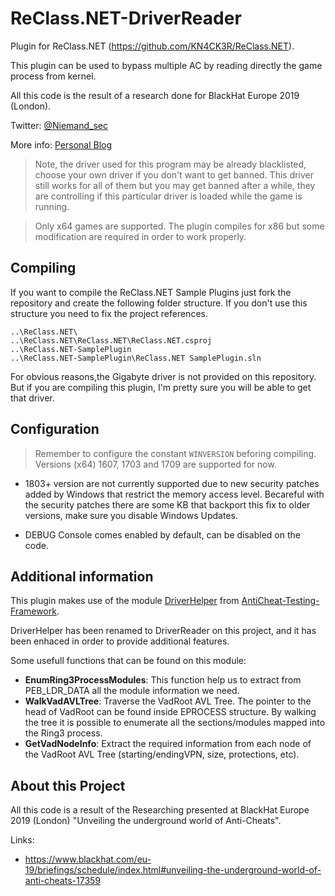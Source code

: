# ReClass.NET-DriverReader
Plugin for ReClass.NET (https://github.com/KN4CK3R/ReClass.NET).

This plugin can be used to bypass multiple AC by reading directly the game process from kernel.

All this code is the result of a research done for BlackHat Europe 2019 (London). 

Twitter: [@Niemand_sec](https://twitter.com/niemand_sec)

More info: [Personal Blog](https://niemand.com.ar/)

> Note, the driver used for this program may be already blacklisted, choose your own driver if you don't want to get banned. This driver still works for all of them but you may get banned after a while, they are controlling if this particular driver is loaded while the game is running.

> Only x64 games are supported. The plugin compiles for x86 but some modification are required in order to work properly.

## Compiling
If you want to compile the ReClass.NET Sample Plugins just fork the repository and create the following folder structure. If you don't use this structure you need to fix the project references.

```
..\ReClass.NET\
..\ReClass.NET\ReClass.NET\ReClass.NET.csproj
..\ReClass.NET-SamplePlugin
..\ReClass.NET-SamplePlugin\ReClass.NET SamplePlugin.sln
```

For obvious reasons,the Gigabyte driver is not provided on this repository. But if you are compiling this plugin, I'm pretty sure you will be able to get that driver.

## Configuration

> Remember to configure the constant `WINVERSION` beforing compiling. Versions (x64) 1607, 1703 and 1709 are supported for now.

- 1803+ version are not currently supported due to new security patches added by Windows that restrict the memory access level. Becareful with the security patches there are some KB that backport this fix to older versions, make sure you disable Windows Updates.

- DEBUG Console comes enabled by default, can be disabled on the code. 

## Additional information

This plugin makes use of the module [DriverHelper](https://github.com/niemand-sec/AntiCheat-Testing-Framework/tree/master/DriverHelper) from [AntiCheat-Testing-Framework](https://github.com/niemand-sec/AntiCheat-Testing-Framework). 

DriverHelper has been renamed to DriverReader on this project, and it has been enhaced in order to provide additional features.

Some usefull functions that can be found on this module:

- **EnumRing3ProcessModules**: This function help us to extract from PEB_LDR_DATA all the module information we need.
- **WalkVadAVLTree**: Traverse the VadRoot AVL Tree. The pointer to the head of VadRoot can be found inside EPROCESS structure. By walking the tree it is possible to enumerate all the sections/modules mapped into the Ring3 process. 
- **GetVadNodeInfo**: Extract the required information from each node of the VadRoot AVL Tree (starting/endingVPN, size, protections, etc).



## About this Project

All this code is a result of the Researching presented at BlackHat Europe 2019 (London) "Unveiling the underground world of Anti-Cheats".

Links:
- https://www.blackhat.com/eu-19/briefings/schedule/index.html#unveiling-the-underground-world-of-anti-cheats-17359
